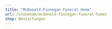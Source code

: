 ```yaml
---
title: "McDonald-Finnegan Funeral Home"
url: /stoneham/mcdonald-finnegan-funeral-home/
shop: Bestattungen
---
```

